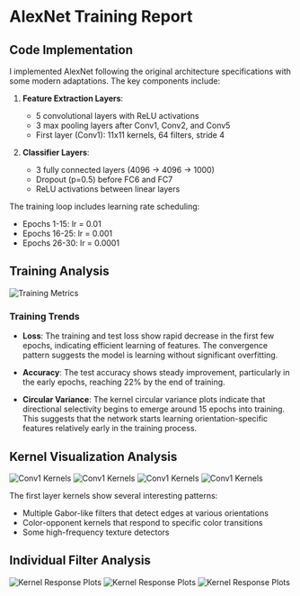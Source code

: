 # AlexNet Training Report

## Code Implementation

I implemented AlexNet following the original architecture specifications with some modern adaptations. The key components include:

1. **Feature Extraction Layers**:
   - 5 convolutional layers with ReLU activations
   - 3 max pooling layers after Conv1, Conv2, and Conv5
   - First layer (Conv1): 11x11 kernels, 64 filters, stride 4
   
2. **Classifier Layers**:
   - 3 fully connected layers (4096 → 4096 → 1000)
   - Dropout (p=0.5) before FC6 and FC7
   - ReLU activations between linear layers

The training loop includes learning rate scheduling:
- Epochs 1-15: lr = 0.01
- Epochs 16-25: lr = 0.001
- Epochs 26-30: lr = 0.0001

## Training Analysis

![Training Metrics](out/training_metrics.png)

### Training Trends
- **Loss**: The training and test loss show rapid decrease in the first few epochs, indicating efficient learning of features. The convergence pattern suggests the model is learning without significant overfitting.

- **Accuracy**: The test accuracy shows steady improvement, particularly in the early epochs, reaching 22% by the end of training.

- **Circular Variance**: The kernel circular variance plots indicate that directional selectivity begins to emerge around 15 epochs into training. This suggests that the network starts learning orientation-specific features relatively early in the training process.

## Kernel Visualization Analysis

![Conv1 Kernels](out/conv1_kernels_epoch_0.png)
![Conv1 Kernels](out/conv1_kernels_epoch_1.png)
![Conv1 Kernels](out/conv1_kernels_epoch_23.png)
![Conv1 Kernels](out/conv1_kernels_epoch_24.png)

The first layer kernels show several interesting patterns:
- Multiple Gabor-like filters that detect edges at various orientations
- Color-opponent kernels that respond to specific color transitions
- Some high-frequency texture detectors

## Individual Filter Analysis

![Kernel Response Plots](out/kernel_responses_01/kernel_0_responses.png)
![Kernel Response Plots](out/kernel_responses_15/kernel_24_responses.png)
![Kernel Response Plots](out/kernel_responses_23/kernel_40_responses.png)